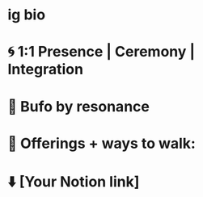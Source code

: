 # ig bio

# 🌀 1:1 Presence | Ceremony | Integration

# 🐍 Bufo by resonance

# 💌 Offerings + ways to walk:

# ⬇️ [Your Notion link]